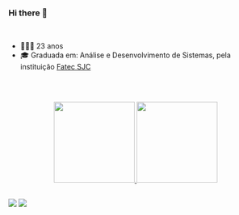 ### Hi there 👋

<br>

- 👩🏽‍🎓 23 anos
- 🎓 Graduada em: Análise e Desenvolvimento de Sistemas, pela instituição [Fatec SJC](https://fatecsjc-prd.azurewebsites.net/)
<br>

##

<div align="center">
  <a href="https://github.com/Sarah781">
  <img height="160em" src="https://github-readme-stats.vercel.app/api?username=Sarah781&show_icons=true&theme=dracula&include_all_commits=true&count_private=true"/>
  <img height="160em" src="https://github-readme-stats.vercel.app/api/top-langs/?username=Sarah781&layout=compact&langs_count=7&theme=dracula"/>
</div>
  
   ##
 
<div> 
  <a href = "mailto:sarah7bvs@gmail.com"><img src="https://img.shields.io/badge/Gmail-D14836?style=for-the-badge&logo=gmail&logoColor=white" target="_blank"></a>
  <a href="https://www.linkedin.com/in/sarah-santana-843394200/" target="_blank"><img src="https://img.shields.io/badge/-LinkedIn-%230077B5?style=for-the-badge&logo=linkedin&logoColor=white" target="_blank"></a> 
</div>
